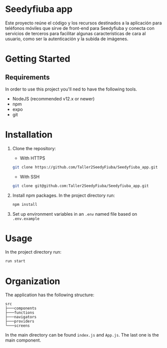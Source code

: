 # Seedyfiuba app

Este proyecto reúne el código y los recursos destinados a la aplicación para teléfonos móviles que sirve de front-end para Seedyfiuba y conecta con servicios de terceros para facilitar algunas características de cara al usuario, como ser la autenticación y la subida de imágenes.

# Getting Started

## Requirements

In order to use this project you'll ned to have the following tools.

- NodeJS (recommended v12.x or newer)
- npm
- expo
- git

# Installation

1. Clone the repository:

    - With HTTPS

    ```sh
    git clone https://github.com/Taller2SeedyFiuba/Seedyfiuba_app.git
    ```

    - With SSH

    ```sh
    git clone git@github.com:Taller2SeedyFiuba/Seedyfiuba_app.git
    ```

2. Install npm packages. In the project directory run:

    ```sh
    npm install
    ```

3. Set up environment variables in an `.env` named file based on `.env.example`

# Usage

In the project directory run:

```sh
run start
```

# Organization

The application has the following structure:

```
src
├───components
├───functions
├───navigators
├───providers
└───screens
```

In the main directory can be found `index.js` and `App.js`. The last one is the main component.